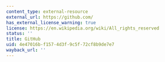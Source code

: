 ```yaml
---
content_type: external-resource
external_url: https://github.com/
has_external_license_warning: true
license: https://en.wikipedia.org/wiki/All_rights_reserved
status: ''
title: GitHub
uid: 4e47016b-f157-4d3f-9c5f-72cf8b9de7e7
wayback_url: ''
---
```

